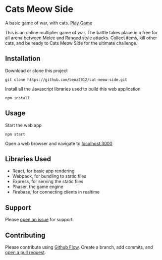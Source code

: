 # Cats Meow Side

A basic game of war, with cats. [Play Game](https://cats-meow-side.herokuapp.com)

This is an online multiplier game of war. The battle takes place in a free for all arena between Melee and Ranged style attacks. Collect items, kill other cats, and be ready to Cats Meow Side for the ultimate challenge.

## Installation

Download or clone this project
```
git clone https://github.com/benz2012/cat-meow-side.git
```
Install all the Javascript libraries used to build this web application
```
npm install
```

## Usage

Start the web app
```
npm start
```

Open a web browser and navigate to [localhost:3000](http://localhost:3000)

## Libraries Used

- React, for basic app rendering
- Webpack, for bundling to static files
- Express, for serving the static files
- Phaser, the game engine
- Firebase, for connecting clients in realtime

## Support

Please [open an issue](https://github.com/benz2012/cat-meow-side/issues/new) for support.

## Contributing

Please contribute using [Github Flow](https://guides.github.com/introduction/flow/). Create a branch, add commits, and [open a pull request](https://github.com/benz2012/cat-meow-side/compare/).
